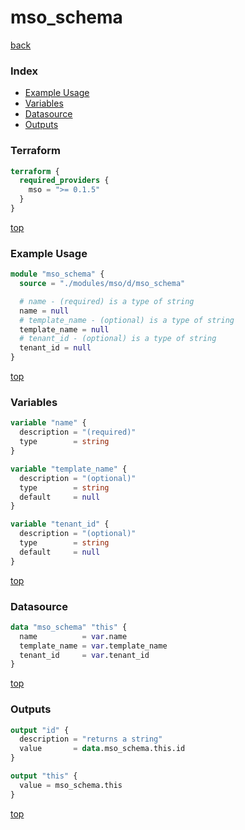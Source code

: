 # mso_schema

[back](../mso.md)

### Index

- [Example Usage](#example-usage)
- [Variables](#variables)
- [Datasource](#datasource)
- [Outputs](#outputs)

### Terraform

```terraform
terraform {
  required_providers {
    mso = ">= 0.1.5"
  }
}
```

[top](#index)

### Example Usage

```terraform
module "mso_schema" {
  source = "./modules/mso/d/mso_schema"

  # name - (required) is a type of string
  name = null
  # template_name - (optional) is a type of string
  template_name = null
  # tenant_id - (optional) is a type of string
  tenant_id = null
}
```

[top](#index)

### Variables

```terraform
variable "name" {
  description = "(required)"
  type        = string
}

variable "template_name" {
  description = "(optional)"
  type        = string
  default     = null
}

variable "tenant_id" {
  description = "(optional)"
  type        = string
  default     = null
}
```

[top](#index)

### Datasource

```terraform
data "mso_schema" "this" {
  name          = var.name
  template_name = var.template_name
  tenant_id     = var.tenant_id
}
```

[top](#index)

### Outputs

```terraform
output "id" {
  description = "returns a string"
  value       = data.mso_schema.this.id
}

output "this" {
  value = mso_schema.this
}
```

[top](#index)
